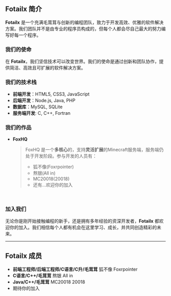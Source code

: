 ## **Fotailx 简介**
**Fotailx** 是一个充满毛茸茸与创新的编程团队，致力于开发高效、优雅的软件解决方案。我们团队并不是由专业的程序员构成的，但每个人都会尽自己最大的努力编写好每一个程序。

### **我们的使命**
在 **Fotailx**，我们坚信技术可以改变世界。我们的使命是通过创新和团队协作，提供简洁、高效且可扩展的软件解决方案。

### **我们的技术栈**
- **前端开发**：HTML5, CSS3, JavaScript
- **后端开发**：Node.js, Java, PHP
- **数据库**：MySQL, SQLite
- **服务端开发**: C, C++, Fortran

### **我们的作品**
+ **FoxHQ**
  <br>
  > FoxHQ 是一个**多核心**的，支持**灵活扩展**的Minecraft服务端，服务端仍处于开发阶段。参与开发的人员有：
  > - 狐不像(Foxrpointer)
  > - 熬银(All in)
  > - MC20018(20018)
  > - 还有...欢迎你的加入
  <br>
<!--
+ **Hysper Goo!**
  > 由于团队内部规则。**Hysper Goo!**的功能与细节在目前不能公开<br>
  > **Hysper Goo!** 计划在2026年或2027年开始开发
  <br>
+ **狐在汉正街/Fox in HanZheng Street**
  > **狐在汉正街** 是一款RPG独立游戏，计划使用**虚幻引擎**进行开发。<br>
  > 剧情为狐狸两次在六角亭精神病院（武汉市精神卫生中心）住院两次的经历以及回家后残余精神疾病症状表现制作<br>
  > 计划在**2026**年中旬开始开发，目前项目正在规划中<br>
  > 项目制作出后，除模型文件外的所有代码将会在GitHub上开源
-->
### **加入我们**
无论你是刚开始接触编程的新手，还是拥有多年经验的资深开发者，**Fotailx** 都欢迎你的加入。我们相信每个人都有机会在这里学习、成长，并共同创造精彩的未来。

---

## Fotailx 成员
+ **前端工程师/后端工程师/C语言/C升/毛茸茸** 狐不像 Foxrpointer
+ **C语言/C++/毛茸茸** 熬银 All in
+ **Java/C++/毛茸茸** MC20018 20018
+ 期待你的加入
